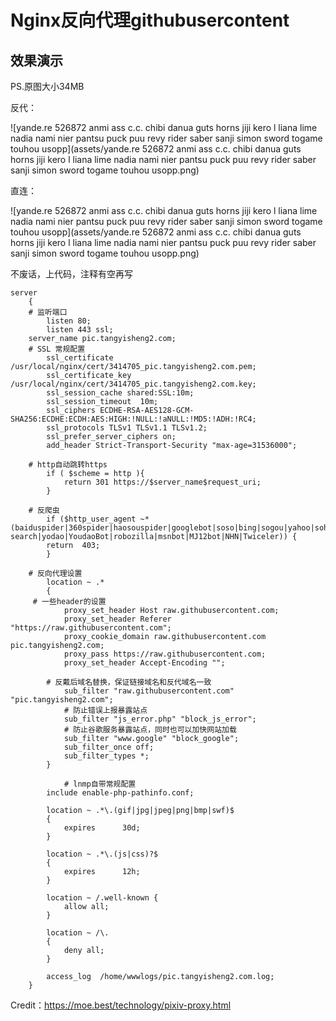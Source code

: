 # Nginx反向代理githubusercontent

## 效果演示

PS.原图大小34MB

反代：

![yande.re 526872 anmi ass c.c. chibi danua guts horns jiji kero l liana lime nadia nami nier pantsu puck puu revy rider saber sanji simon sword togame touhou usopp](assets/yande.re 526872 anmi ass c.c. chibi danua guts horns jiji kero l liana lime nadia nami nier pantsu puck puu revy rider saber sanji simon sword togame touhou usopp.png)

直连：

![yande.re 526872 anmi ass c.c. chibi danua guts horns jiji kero l liana lime nadia nami nier pantsu puck puu revy rider saber sanji simon sword togame touhou usopp](assets/yande.re 526872 anmi ass c.c. chibi danua guts horns jiji kero l liana lime nadia nami nier pantsu puck puu revy rider saber sanji simon sword togame touhou usopp.png)



不废话，上代码，注释有空再写

```nginx
server
    {
  	# 监听端口
		listen 80;
		listen 443 ssl;
  	server_name pic.tangyisheng2.com;
  	# SSL 常规配置
		ssl_certificate /usr/local/nginx/cert/3414705_pic.tangyisheng2.com.pem;
		ssl_certificate_key /usr/local/nginx/cert/3414705_pic.tangyisheng2.com.key;
		ssl_session_cache shared:SSL:10m;
		ssl_session_timeout  10m;
		ssl_ciphers ECDHE-RSA-AES128-GCM-SHA256:ECDHE:ECDH:AES:HIGH:!NULL:!aNULL:!MD5:!ADH:!RC4;
		ssl_protocols TLSv1 TLSv1.1 TLSv1.2;
		ssl_prefer_server_ciphers on;
		add_header Strict-Transport-Security "max-age=31536000";
		
  	# http自动跳转https
		if ( $scheme = http ){
			return 301 https://$server_name$request_uri;
		}
		
  	# 反爬虫
		if ($http_user_agent ~* (baiduspider|360spider|haosouspider|googlebot|soso|bing|sogou|yahoo|sohu-search|yodao|YoudaoBot|robozilla|msnbot|MJ12bot|NHN|Twiceler)) {
		return  403;
		}
  
  	# 反向代理设置
		location ~ .*
		{
   	 # 一些header的设置
			proxy_set_header Host raw.githubusercontent.com;
			proxy_set_header Referer "https://raw.githubusercontent.com";
			proxy_cookie_domain raw.githubusercontent.com pic.tangyisheng2.com;
			proxy_pass https://raw.githubusercontent.com;
			proxy_set_header Accept-Encoding "";

    	# 反戴后域名替换，保证链接域名和反代域名一致
			sub_filter "raw.githubusercontent.com" "pic.tangyisheng2.com";
			# 防止错误上报暴露站点
			sub_filter "js_error.php" "block_js_error";
			# 防止谷歌服务暴露站点，同时也可以加快网站加载
			sub_filter "www.google" "block_google";
			sub_filter_once off;
			sub_filter_types *;
		}
		
			# lnmp自带常规配置
        include enable-php-pathinfo.conf;

        location ~ .*\.(gif|jpg|jpeg|png|bmp|swf)$
        {
            expires      30d;
        }

        location ~ .*\.(js|css)?$
        {
            expires      12h;
        }

        location ~ /.well-known {
            allow all;
        }

        location ~ /\.
        {
            deny all;
        }

        access_log  /home/wwwlogs/pic.tangyisheng2.com.log;
    }

```

Credit：https://moe.best/technology/pixiv-proxy.html